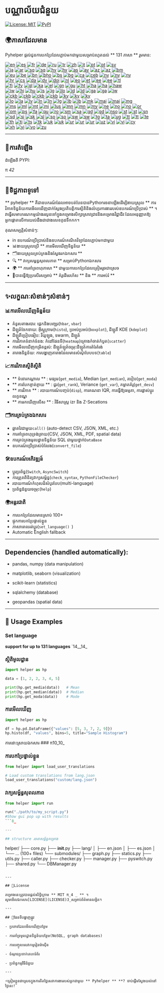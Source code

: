 # បណ្ណាល័យជំនួយ

[![License: MIT](https://img.shields.io/badge/License-MIT-yellow.svg)](LICENSE) [![PyPI](https://img.shields.io/pypi/v/pyhelper-tools-jbhm?style=for-the-badge&label=PyPI&color=blue)](https://pypi.org/project/pyhelper-tools-jbhm/)

## 🌍ភាសាដែលមាន

Pyhelper ផ្តល់ជូនការបកប្រែដែលភ្ជាប់មកជាមួយសម្រាប់រហូតដល់ ** 131 ភាសា ** រួមមាន:

[![en](https://img.shields.io/badge/lang-en-red.svg)](readme/README.md) [![es](https://img.shields.io/badge/lang-es-yellow.svg)](readme/README.es.md) [![fr](https://img.shields.io/badge/lang-fr-blue.svg)](readme/README.fr.md) [![de](https://img.shields.io/badge/lang-de-green.svg)](readme/README.de.md) [![ru](https://img.shields.io/badge/lang-ru-purple.svg)](readme/README.ru.md) [![tr](https://img.shields.io/badge/lang-tr-orange.svg)](readme/README.tr.md) [![zh](https://img.shields.io/badge/lang-zh-black.svg)](readme/README.zh.md) [![it](https://img.shields.io/badge/lang-it-lightgrey.svg)](readme/README.it.md) [![pt](https://img.shields.io/badge/lang-pt-brightgreen.svg)](readme/README.pt.md) [![pt](https://img.shields.io/badge/lang-pt-brightgreen.svg)](readme/README.pt.md) [![sv](https://img.shields.io/badge/lang-sv-blue.svg)](readme/README.sv.md)  
[![ja](https://img.shields.io/badge/lang-ja-red.svg)](readme/README.ja.md) [![ar](https://img.shields.io/badge/lang-ar-brown.svg)](readme/README.ar.md) [![sq](https://img.shields.io/badge/lang-sq-blue.svg)](readme/README.sq.md) [![sq](https://img.shields.io/badge/lang-sq-blue.svg)](readme/README.sq.md) [![hy](https://img.shields.io/badge/lang-hy-red.svg)](readme/README.hy.md) [![hy](https://img.shields.io/badge/lang-hy-red.svg)](readme/README.hy.md) [![as](https://img.shields.io/badge/lang-as-purple.svg)](readme/README.as.md) [![ay](https://img.shields.io/badge/lang-ay-brown.svg)](readme/README.ay.md) [![az](https://img.shields.io/badge/lang-az-lightblue.svg)](readme/README.az.md) [![az](https://img.shields.io/badge/lang-az-lightblue.svg)](readme/README.az.md) [![bm](https://img.shields.io/badge/lang-bm-darkgreen.svg)](readme/README.bm.md)  
[![eu](https://img.shields.io/badge/lang-eu-pink.svg)](readme/README.eu.md) [![be](https://img.shields.io/badge/lang-be-darkblue.svg)](readme/README.be.md) [![bn](https://img.shields.io/badge/lang-bn-teal.svg)](readme/README.bn.md) [![bho](https://img.shields.io/badge/lang-bho-orange.svg)](readme/README.bho.md) [![bs](https://img.shields.io/badge/lang-bs-purple.svg)](readme/README.bm.md) [![bg](https://img.shields.io/badge/lang-bg-green.svg)](readme/README.bg.md) [![ca](https://img.shields.io/badge/lang-ca-yellow.svg)](readme/README.ca.md) [![ceb](https://img.shields.io/badge/lang-ceb-blue.svg)](readme/README.ceb.md) [![ny](https://img.shields.io/badge/lang-ny-red.svg)](readme/README.ny.md) [![ny](https://img.shields.io/badge/lang-ny-red.svg)](readme/README.ny.md) [![ny](https://img.shields.io/badge/lang-ny-red.svg)](readme/README.ny.md)  
[![hr](https://img.shields.io/badge/lang-hr-blue.svg)](readme/README.hr.md) [![cs](https://img.shields.io/badge/lang-cs-red.svg)](readme/README.cs.md) [![da](https://img.shields.io/badge/lang-da-purple.svg)](readme/README.da.md) [![dv](https://img.shields.io/badge/lang-dv-orange.svg)](readme/README.dv.md) [![doi](https://img.shields.io/badge/lang-doi-brown.svg)](readme/README.doi.md) [![nl](https://img.shields.io/badge/lang-nl-orange.svg)](readme/README.nl.md) [![eo](https://img.shields.io/badge/lang-eo-green.svg)](readme/README.eo.md) [![et](https://img.shields.io/badge/lang-et-blue.svg)](readme/README.et.md) [![ee](https://img.shields.io/badge/lang-ee-red.svg)](readme/README.ee.md) [![ee](https://img.shields.io/badge/lang-ee-red.svg)](readme/README.ee.md) [![tl](https://img.shields.io/badge/lang-tl-purple.svg)](readme/README.tl.md)  
[![fi](https://img.shields.io/badge/lang-fi-blue.svg)](readme/README.fi.md) [![fy](https://img.shields.io/badge/lang-fy-orange.svg)](readme/README.fy.md) [![gl](https://img.shields.io/badge/lang-gl-green.svg)](readme/README.gl.md) [![ka](https://img.shields.io/badge/lang-ka-red.svg)](readme/README.ka.md) [![el](https://img.shields.io/badge/lang-el-blue.svg)](readme/README.el.md) [![gn](https://img.shields.io/badge/lang-gn-purple.svg)](readme/README.gn.md) [![gu](https://img.shields.io/badge/lang-gu-orange.svg)](readme/README.gu.md) [![ht](https://img.shields.io/badge/lang-ht-green.svg)](readme/README.ht.md) [![ha](https://img.shields.io/badge/lang-ha-blue.svg)](readme/README.ha.md) [![ha](https://img.shields.io/badge/lang-ha-blue.svg)](readme/README.ha.md) [![haw](https://img.shields.io/badge/lang-haw-red.svg)](readme/README.haw.md)  
[![iw](https://img.shields.io/badge/lang-iw-purple.svg)](readme/README.iw.md) [![hi](https://img.shields.io/badge/lang-hi-orange.svg)](readme/README.hi.md) [![hu](https://img.shields.io/badge/lang-hu-blue.svg)](readme/README.hu.md) [![is](https://img.shields.io/badge/lang-is-red.svg)](readme/README.is.md) [![ig](https://img.shields.io/badge/lang-ig-purple.svg)](readme/README.ig.md) [![ilo](https://img.shields.io/badge/lang-ilo-orange.svg)](readme/README.ilo.md) [![id](https://img.shields.io/badge/lang-id-green.svg)](readme/README.id.md) [![id](https://img.shields.io/badge/lang-id-green.svg)](readme/README.id.md) [![ga](https://img.shields.io/badge/lang-ga-blue.svg)](readme/README.ga.md) [![ga](https://img.shields.io/badge/lang-ga-blue.svg)](readme/README.ga.md) [![jw](https://img.shields.io/badge/lang-jw-red.svg)](readme/README.jw.md)  
[![ckb](https://img.shields.io/badge/lang-ckb-blue.svg)](readme/README.ckb.md) [![ckb](https://img.shields.io/badge/lang-ckb-blue.svg)](readme/README.ckb.md) [![ckb](https://img.shields.io/badge/lang-ckb-blue.svg)](readme/README.ckb.md) [![ckb](https://img.shields.io/badge/lang-ckb-blue.svg)](readme/README.ckb.md) [![ky](https://img.shields.io/badge/lang-ky-red.svg)](readme/README.ky.md) [![ky](https://img.shields.io/badge/lang-ky-red.svg)](readme/README.ky.md) [![ky](https://img.shields.io/badge/lang-ky-red.svg)](readme/README.ky.md)  
[![lo](https://img.shields.io/badge/lang-lo-purple.svg)](readme/README.lo.md) [![la](https://img.shields.io/badge/lang-la-orange.svg)](readme/README.la.md) [![lv](https://img.shields.io/badge/lang-lv-green.svg)](readme/README.lv.md) [![ln](https://img.shields.io/badge/lang-ln-blue.svg)](readme/README.ln.md) [![ln](https://img.shields.io/badge/lang-ln-blue.svg)](readme/README.ln.md) [![lg](https://img.shields.io/badge/lang-lg-purple.svg)](readme/README.lg.md) [![lb](https://img.shields.io/badge/lang-lb-orange.svg)](readme/README.lb.md) [![lb](https://img.shields.io/badge/lang-lb-orange.svg)](readme/README.lb.md) [![mk](https://img.shields.io/badge/lang-mk-green.svg)](readme/README.mk.md) [![mai](https://img.shields.io/badge/lang-mai-blue.svg)](readme/README.mai.md) [![mai](https://img.shields.io/badge/lang-mai-blue.svg)](readme/README.mai.md) [![mg](https://img.shields.io/badge/lang-mg-red.svg)](readme/README.mg.md)  
[![ms](https://img.shields.io/badge/lang-ms-purple.svg)](readme/README.ms.md) [![ml](https://img.shields.io/badge/lang-ml-orange.svg)](readme/README.ml.md) [![mt](https://img.shields.io/badge/lang-mt-green.svg)](readme/README.mt.md) [![mi](https://img.shields.io/badge/lang-mi-blue.svg)](readme/README.mi.md) [![lus](https://img.shields.io/badge/lang-lus-purple.svg)](readme/README.lus.md) [![mn](https://img.shields.io/badge/lang-mn-orange.svg)](readme/README.mn.md) [![mn](https://img.shields.io/badge/lang-mn-orange.svg)](readme/README.mn.md) [![my](https://img.shields.io/badge/lang-my-green.svg)](readme/README.my.md) [![ne](https://img.shields.io/badge/lang-ne-blue.svg)](readme/README.ne.md) [![no](https://img.shields.io/badge/lang-no-red.svg)](readme/README.no.md) [![no](https://img.shields.io/badge/lang-no-red.svg)](readme/README.no.md) [![or](https://img.shields.io/badge/lang-or-purple.svg)](readme/README.or.md)  
[![om](https://img.shields.io/badge/lang-om-orange.svg)](readme/README.om.md) [![ps](https://img.shields.io/badge/lang-ps-green.svg)](readme/README.ps.md) [![fa](https://img.shields.io/badge/lang-fa-blue.svg)](readme/README.fa.md) [![qu](https://img.shields.io/badge/lang-qu-red.svg)](readme/README.qu.md) [![ro](https://img.shields.io/badge/lang-ro-purple.svg)](readme/README.ro.md) [![sm](https://img.shields.io/badge/lang-sm-orange.svg)](readme/README.sm.md) [![sa](https://img.shields.io/badge/lang-sa-green.svg)](readme/README.sa.md) [![gd](https://img.shields.io/badge/lang-gd-blue.svg)](readme/README.gd.md) [![gd](https://img.shields.io/badge/lang-gd-blue.svg)](readme/README.gd.md) [![nso](https://img.shields.io/badge/lang-nso-red.svg)](readme/README.nso.md) [![st](https://img.shields.io/badge/lang-st-purple.svg)](readme/README.st.md) [![st](https://img.shields.io/badge/lang-st-purple.svg)](readme/README.st.md) [![sn](https://img.shields.io/badge/lang-sn-orange.svg)](readme/README.sn.md)  
[![sd](https://img.shields.io/badge/lang-sd-green.svg)](readme/README.sd.md) [![si](https://img.shields.io/badge/lang-si-blue.svg)](readme/README.si.md) [![sk](https://img.shields.io/badge/lang-sk-red.svg)](readme/README.sk.md) [![sl](https://img.shields.io/badge/lang-sl-purple.svg)](readme/README.sl.md) [![so](https://img.shields.io/badge/lang-so-orange.svg)](readme/README.so.md) [![so](https://img.shields.io/badge/lang-so-orange.svg)](readme/README.so.md) [![sw](https://img.shields.io/badge/lang-sw-blue.svg)](readme/README.sw.md) [![sw](https://img.shields.io/badge/lang-sw-blue.svg)](readme/README.sw.md) [![tg](https://img.shields.io/badge/lang-tg-red.svg)](readme/README.tg.md) [![ta](https://img.shields.io/badge/lang-ta-purple.svg)](readme/README.ta.md) [![ug](https://img.shields.io/badge/lang-ug-purple.svg)](readme/README.ug.md) [![tt](https://img.shields.io/badge/lang-tt-orange.svg)](readme/README.tt.md) [![tt](https://img.shields.io/badge/lang-tt-orange.svg)](readme/README.tt.md) [![te](https://img.shields.io/badge/lang-te-green.svg)](readme/README.te.md)  
[![th](https://img.shields.io/badge/lang-th-blue.svg)](readme/README.th.md) [![ti](https://img.shields.io/badge/lang-ti-red.svg)](readme/README.ti.md) [![ts](https://img.shields.io/badge/lang-ts-purple.svg)](readme/README.ts.md) [![tk](https://img.shields.io/badge/lang-tk-orange.svg)](readme/README.tk.md) [![uk](https://img.shields.io/badge/lang-uk-blue.svg)](readme/README.uk.md) [![uk](https://img.shields.io/badge/lang-uk-blue.svg)](readme/README.uk.md) [![ur](https://img.shields.io/badge/lang-ur-red.svg)](readme/README.ur.md) [![ur](https://img.shields.io/badge/lang-ur-red.svg)](readme/README.ur.md) [![ur](https://img.shields.io/badge/lang-ur-red.svg)](readme/README.ur.md) [![uz](https://img.shields.io/badge/lang-uz-orange.svg)](readme/README.uz.md) [![vi](https://img.shields.io/badge/lang-vi-green.svg)](readme/README.vi.md) [![vi](https://img.shields.io/badge/lang-vi-green.svg)](readme/README.vi.md) [![cy](https://img.shields.io/badge/lang-cy-blue.svg)](readme/README.cy.md)  
[![xh](https://img.shields.io/badge/lang-xh-red.svg)](readme/README.xh.md) [![yi](https://img.shields.io/badge/lang-yi-purple.svg)](readme/README.yi.md) [![yo](https://img.shields.io/badge/lang-yo-orange.svg)](readme/README.yo.md) [![zu](https://img.shields.io/badge/lang-zu-green.svg)](readme/README.zu.md)

---


## 🚀ការតំឡើង

ដំឡើងពី PYPI:

π _42_

---

## 📖ទិដ្ឋភាពទូទៅ

** pyhelper ** គឺជាឧបករណ៍ដែលអាចបត់បែនបានPythonរចនាឡើងដើម្បីងាយស្រួល ** ការវិភាគទិន្នន័យការមើលឃើញជាក់ស្តែងប្រតិបត្តិការស្ថិតិនិងលំហូរការងាររបស់ឧបករណ៍ប្រើប្រាស់ ** ។  
វាធ្វើសមាហរណកម្មយ៉ាងរលូនទៅក្នុងគម្រោងសិក្សាស្រាវជ្រាវនិងគម្រោងវិជ្ជាជីវៈដែលអនុញ្ញាតឱ្យអ្នកផ្តោតលើការយល់ដឹងជាជាងលេខកូដទឹកកក។

គុណសម្បត្តិសំខាន់ៗ:
- in ឧបករណ៍ប្រើប្រាស់និងឧបករណ៍គណិតវិទ្យាដែលភ្ជាប់មកជាមួយ
- 📊ងាយស្រួលប្រើ ** ការមើលឃើញទិន្នន័យ ** 
- 🗂ងាយស្រួលគ្រប់គ្រងនិងស្វែងរកឯកសារ **
- 🔍 ** វាក្យសម្ពន្ធសុពលភាព ** សម្រាប់Pythonឯកសារ
- 🌍 ** ការគាំទ្រពហុភាសា ** ជាមួយការបកប្រែដែលត្រៀមរួចជាស្រេច
- 🚀បានធ្វើឱ្យប្រសើរសម្រាប់ ** គំរូដើមរហ័ស ** និង ** ការអប់រំ ** 

---

## ✨លក្ខណៈសំខាន់ៗសំខាន់ៗ

### 📊ការមើលឃើញទិន្នន័យ
- គំនូសតាងរបារ: ផ្ដេកនិងបញ្ឈរ(`hbar`, `vbar`)  
- ដីឡូត៍ចែកចាយ: អ៊ីស្តូក្រាម(`histo`), ប្រអប់ប្រអប់(`boxplot`), ដីឡូតិ៍ KDE (`kdeplot`)  
- ដីឡូតិ៍ប្រៀបធៀប: វីយូឡុង, swarm, ដីឡូត៍  
- ការវិភាគទំនាក់ទំនង: កំដៅផែនទី(`heatmap`)គ្រោងកំចាត់កំបួត(`scatter`)  
- ការមើលឃើញកម្រិតខ្ពស់: ដីឡូត៍ឡូត៍ចម្រុះដីឡូត៍ការតំរែតំរង់  
- តារាងទិន្នន័យ: ការបង្ហាញតារាងដែលមានសំណុំបែបបទ(`table`)  

### 📈ការវិភាគស្ថិតិស្ថិតិ
- ** ទំនោរកណ្តាល ** : មធ្យម(`get_media`), Median (`get_median`), របៀប(`get_moda`)  
- ** ការបែកខ្ចាត់ខ្ចាយ ** : ជួរ(`get_rank`), Veriance (`get_var`), គម្លាតគំរូ(`get_desv`)  
- ** ការវិភាគ ** : របាយការណ៍បញ្ចប់(`disp`), ការគណនា IQR, ការធ្វើឱ្យធម្មតា, ការផ្លាស់ប្តូរលក្ខខណ្ឌ  
- ** ការរកឃើញលើស ** : វិធីសាស្រ្ត izr និង Z-Secations  

### 🗂️ការគ្រប់គ្រងឯកសារ
- ឆ្លាតវៃជាមួយ`call()` (auto-detect CSV, JSON, XML, etc.)  
- ការគាំទ្រពហុទ្រង់ទ្រាយ(CSV, JSON, XML, PDF, spatial data)  
- ការគ្រប់គ្រងមូលដ្ឋានទិន្នន័យ SQL ជាមួយថ្នាក់`DataBase`  
- ឧបករណ៍ប្រើប្រាស់បំលែង(`convert_file`)  

### 🛠️ឧបករណ៍អភិវឌ្ឍន៍
- ប្តូរប្រព័ន្ធ(`Switch`, `AsyncSwitch`)  
- ការត្រួតពិនិត្យវាក្យសម្ព័ន្ធ(`check_syntax`, `PythonFileChecker`)  
- របាយការណ៍កំហុសដ៏សំបូរបែប(multi-language)  
- ប្រព័ន្ធជំនួយចម្រុះ(`help`)  

### 🌍អន្តរជាតិ
- ការបកប្រែដែលមានស្រាប់ 100+  
- ផ្ទុកការបកប្រែផ្ទាល់ខ្លួន  
- ភាសាពេលរត់ប្តូរ(`set_language() `)  
- Automatic English fallback  

---

## Dependencies (handled automatically):

- pandas, numpy (data manipulation)

- matplotlib, seaborn (visualization)

- scikit-learn (statistics)

- sqlalchemy (database)

- geopandas (spatial data)

---

## 🔧 Usage Examples

### Set language 

**support for up to 131 languages** 
`14__14_


### ស្ថិតិមូលដ្ឋាន
```python
import helper as hp

data = [1, 2, 2, 3, 4, 5]

print(hp.get_media(data))   # Mean
print(hp.get_median(data))  # Median
print(hp.get_moda(data))    # Mode
```

### ការមើលឃើញ
```python
import helper as hp

df = hp.pd.DataFrame({"values": [5, 3, 7, 2, 9]})
hp.histo(df, "values", bins=5, title="Sample Histogram")
```

ការដោះស្រាយឯកសារ ###
π10_10_

### ការបកប្រែផ្ទាល់ខ្លួន
```python
from helper import load_user_translations

# Load custom translations from lang.json
load_user_translations("custom/lang.json")
```

### វាក្យសម្ព័ន្ធសុពលភាព
```python
from helper import run

run("./path/to/my_script.py")
#Show gui pop up with results
```8_

---

## structure រចនាសម្ព័ន្ធគម្រោង

```
helper/
├── core.py
├── __init__.py
├── lang/
│   ├── en.json
│   ├── es.json
│   └── ... (100+ files)
└── submodules/
    ├── graph.py
    ├── statics.py
    ├── utils.py
    ├── caller.py
    ├── checker.py
    ├── manager.py
    ├── pyswitch.py
    ├── shared.py
    └── DBManager.py
```

---

## 📜License

គម្រោងនេះត្រូវបានផ្តល់សិទ្ធិក្រោម ** MIT π_4 _ ** ។  
សូមមើលឯកសារ[LICENSE](LICENSE)3_សម្រាប់ព័ត៌មានលម្អិត។

---

## 🔮ផែនទីបង្ហាញផ្លូវ

- ប្រភេទដែលមើលឃើញបន្ថែម

- ការគាំទ្រមូលដ្ឋានទិន្នន័យបន្ថែម(NoSQL, graph databases)

- ការបញ្ចូលសេវាកម្មរៀនម៉ាស៊ីន

- ចំណុចប្រទាក់គេហទំព័រ

- ប្រព័ន្ធកម្មវិធីជំនួយ

---

⚡ត្រៀមខ្លួនជាស្រេចក្នុងការគិតថ្លៃសេវាការងាររបស់អ្នកជាមួយ ** Pyhelper ** **? ចាប់ផ្តើមស្វែងយល់នៅថ្ងៃនេះ!
